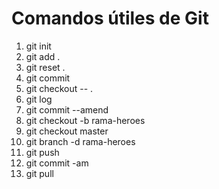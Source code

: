 # Comandos útiles de Git

1. git init
2. git add .        <!--agrega los archivos desde el ultimo commit-->    
3. git reset .      <!--revierte lo que hace el git add-->
4. git commit       <!--tomo la fotografía-->
5. git checkout -- . <!--reconstruye archivos a como estaban en el ultimo commit-->
6. git log             <!--ver listado de los commits-->
7. git commit --amend  <!--para arreglar el ultimo commit, -> i -> modifico -> ESC -> :wq! -> ENTER -->
8. git checkout -b rama-heroes <!--crear una rama para evitar trabajar en el master-->
9. git checkout master <!--me voy a rama en este caso master-->
10. git branch -d rama-heroes <!--para borrar una rama-->
11. git push
12. git commit -am     <!--Con esto escribimos de manera simultánea git add y git commit. Cuando git ya le esta dando seguimiento. a(agregar),m(mensaje)-->
13. git pull <!--compara archivos que tenemos en github y los va a traer a nuetros archivos locales-->
